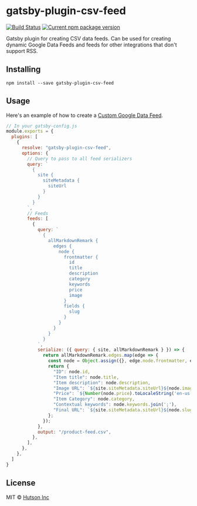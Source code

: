 # gatsby-plugin-csv-feed

[![Build Status](https://travis-ci.com/hutsoninc/gatsby-plugin-csv-feed.svg?branch=master)](https://travis-ci.com/hutsoninc/gatsby-plugin-csv-feed) [![Current npm package version](https://img.shields.io/npm/v/gatsby-plugin-csv-feed.svg)](https://www.npmjs.com/package/gatsby-plugin-csv-feed) 

Gatsby plugin for creating CSV data feeds. Can be used for creating dynamic Google Data Feeds and feeds for other integrations that don't support RSS.

## Installing

`npm install --save gatsby-plugin-csv-feed`

## Usage

Here's an example of how to create a [Custom Google Data Feed](https://support.google.com/google-ads/answer/6053288).

```js
// In your gatsby-config.js
module.exports = {
  plugins: [
    {
      resolve: "gatsby-plugin-csv-feed",
      options: {
        // Query to pass to all feed serializers
        query: `
          {
            site {
              siteMetadata {
                siteUrl
              }
            }
          }
        `,
        // Feeds
        feeds: [
          {
            query: `
              {
                allMarkdownRemark {
                  edges {
                    node {
                      frontmatter {
                        id
                        title
                        description
                        category
                        keywords
                        price
                        image
                      }
                      fields {
                        slug
                      }
                    }
                  }
                }
              }
            `,
            serialize: ({ query: { site, allMarkdownRemark } }) => {
              return allMarkdownRemark.edges.map(edge => {
                const node = Object.assign({}, edge.node.frontmatter, edge.node.fields);
                return {
                  "ID": node.id,
                  "Item title": node.title,
                  "Item description": node.description,
                  "Image URL": `${site.siteMetadata.siteUrl}${node.image}`,
                  "Price": `${Number(node.price).toLocaleString('en-us')} USD`,
                  "Item Category": node.category,
                  "Contextual keywords": node.keywords.join(';'),
                  "Final URL": `${site.siteMetadata.siteUrl}${node.slug}`,
                };
              });
            },
            output: "/product-feed.csv",
          },
        ],
      },
    },
  ]
}
```

## License

MIT © [Hutson Inc](https://www.hutsoninc.com)